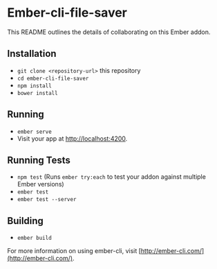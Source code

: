 # Ember-cli-file-saver

This README outlines the details of collaborating on this Ember addon.

## Installation

* `git clone <repository-url>` this repository
* `cd ember-cli-file-saver`
* `npm install`
* `bower install`

## Running

* `ember serve`
* Visit your app at [http://localhost:4200](http://localhost:4200).

## Running Tests

* `npm test` (Runs `ember try:each` to test your addon against multiple Ember versions)
* `ember test`
* `ember test --server`

## Building

* `ember build`

For more information on using ember-cli, visit [http://ember-cli.com/](http://ember-cli.com/).
